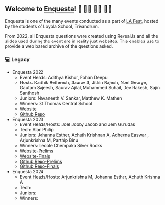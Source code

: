 ## Welcome to [Enquesta](https://github.com/Enquesta)! 👋 👋🏿 👋🏻 👋🏽

Enquesta is one of the many events conducted as a part of [LA Fest](https://lafest.in/), hosted by the students of Loyola School, Trivandrum.

From 2022, all Enquesta questions were created using RevealJs and all the slides used during the event are in reality just websites. This enables use to
provide a web based archive of the questions asked.

### 💻 Legacy
- Enquesta 2022
  - Event Heads: Adithya Kishor, Rohan Deepu
  - Hosts: Karthik Retheesh, Saurav S, Jithin Rajesh, Noel George, Gautam Sajeesh, Saurav Ajilal,  Muhammed Suhail, Dev Rakesh, Sajin Santhosh
  - Juniors: Navaneeth V. Sankar, Matthew K. Mathen
  - Winners: St Thomas Central School
  - [Website](https://enquesta.github.io/enquesta2022/)
  - [Github Repo](https://github.com/Enquesta/enquesta2022)
- Enquesta 2023
  - Event Heads/Hosts: Joel Jobby Jacob and Jem Gurudas
  - Tech: Alan Philip
  - Juniors: Johanna Esther, Achuth Krishnan A, Adheena Easwar , Arjunkrishna M, Parthip Binu
  - Winners: Lecole Chempaka Silver Rocks
  - [Website-Prelims](https://enquesta.github.io/enquesta2023-prelims/)
  - [Website-Finals](https://enquesta.github.io/enquesta2023-finals/)
  - [Github Repo-Prelims](https://github.com/Enquesta/enquesta2023-prelims)
  - [Github Repo-Finals](https://github.com/Enquesta/enquesta2023-finals)
- Enquesta 2024
  - Event Heads/Hosts: Arjunkrishna M, Johanna Esther, Achuth Krishna A
  - Tech:
  - Juniors: 
  - Winners:
